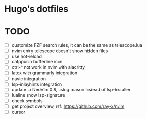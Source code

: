 # Hugo's dotfiles

# TODO
- [ ] customize FZF search rules, it can be the same as telescope.lua
- [ ] nvim entry telescope doesn't show hidden files
- [ ] use hot-reload
- [ ] catppucin bufferline icon
- [ ] ctrl-^ not work in nvim with alacritty
- [ ] latex with grammarly integration
- [ ] navic integration
- [ ] lsp-inlayhints integration
- [ ] update to NeoVim 0.8, using mason instead of lsp-installer
- [ ] lualine show lsp-signature
- [ ] check symbols
- [ ] get project overview, ref: https://github.com/ray-x/nvim
- [ ] cursor 
